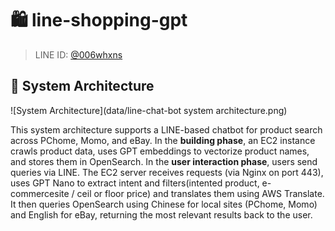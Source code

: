 # 🛍️ line-shopping-gpt

> LINE ID: [@006whxns](https://line.me/R/ti/p/@006whxns)

## 🧠 System Architecture

![System Architecture](data/line-chat-bot system architecture.png)

This system architecture supports a LINE-based chatbot for product search across PChome, Momo, and eBay. In the **building phase**, an EC2 instance crawls product data, uses GPT embeddings to vectorize product names, and stores them in OpenSearch. In the **user interaction phase**, users send queries via LINE. The EC2 server receives requests (via Nginx on port 443), uses GPT Nano to extract intent and filters(intented product, e-commercesite / ceil or floor price) and translates them using AWS Translate. It then queries OpenSearch using Chinese for local sites (PChome, Momo) and English for eBay, returning the most relevant results back to the user.
